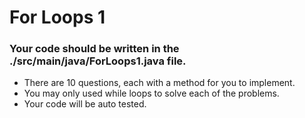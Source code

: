 # For Loops 1
### Your code should be written in the ./src/main/java/ForLoops1.java file. ###
* There are 10 questions, each with a method for you to implement. 
* You may only used while loops to solve each of the problems.
* Your code will be auto tested. 
